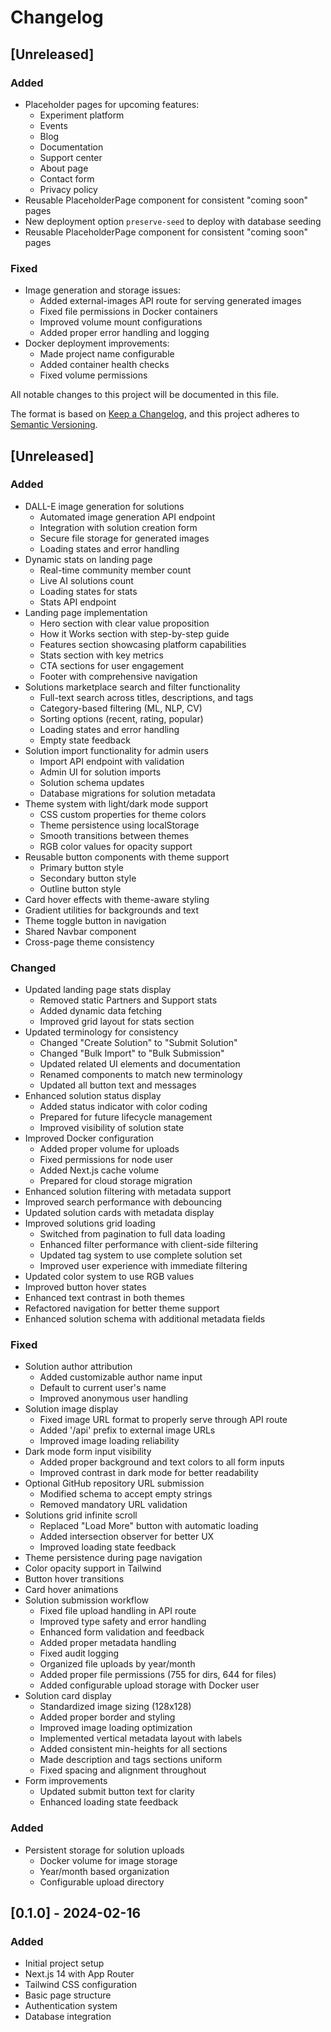 # Changelog

## [Unreleased]
### Added
- Placeholder pages for upcoming features:
  - Experiment platform
  - Events
  - Blog
  - Documentation
  - Support center
  - About page
  - Contact form
  - Privacy policy
- Reusable PlaceholderPage component for consistent "coming soon" pages
- New deployment option `preserve-seed` to deploy with database seeding
- Reusable PlaceholderPage component for consistent "coming soon" pages

### Fixed
- Image generation and storage issues:
  - Added external-images API route for serving generated images
  - Fixed file permissions in Docker containers
  - Improved volume mount configurations
  - Added proper error handling and logging
- Docker deployment improvements:
  - Made project name configurable
  - Added container health checks
  - Fixed volume permissions

All notable changes to this project will be documented in this file.

The format is based on [Keep a Changelog](https://keepachangelog.com/en/1.0.0/),
and this project adheres to [Semantic Versioning](https://semver.org/spec/v2.0.0.html).

## [Unreleased]

### Added
- DALL-E image generation for solutions
  - Automated image generation API endpoint
  - Integration with solution creation form
  - Secure file storage for generated images
  - Loading states and error handling
- Dynamic stats on landing page
  - Real-time community member count
  - Live AI solutions count
  - Loading states for stats
  - Stats API endpoint
- Landing page implementation
  - Hero section with clear value proposition
  - How it Works section with step-by-step guide
  - Features section showcasing platform capabilities
  - Stats section with key metrics
  - CTA sections for user engagement
  - Footer with comprehensive navigation
- Solutions marketplace search and filter functionality
  - Full-text search across titles, descriptions, and tags
  - Category-based filtering (ML, NLP, CV)
  - Sorting options (recent, rating, popular)
  - Loading states and error handling
  - Empty state feedback
- Solution import functionality for admin users
  - Import API endpoint with validation
  - Admin UI for solution imports
  - Solution schema updates
  - Database migrations for solution metadata
- Theme system with light/dark mode support
  - CSS custom properties for theme colors
  - Theme persistence using localStorage
  - Smooth transitions between themes
  - RGB color values for opacity support
- Reusable button components with theme support
  - Primary button style
  - Secondary button style
  - Outline button style
- Card hover effects with theme-aware styling
- Gradient utilities for backgrounds and text
- Theme toggle button in navigation
- Shared Navbar component
- Cross-page theme consistency

### Changed
- Updated landing page stats display
  - Removed static Partners and Support stats
  - Added dynamic data fetching
  - Improved grid layout for stats section
- Updated terminology for consistency
  - Changed "Create Solution" to "Submit Solution"
  - Changed "Bulk Import" to "Bulk Submission"
  - Updated related UI elements and documentation
  - Renamed components to match new terminology
  - Updated all button text and messages
- Enhanced solution status display
  - Added status indicator with color coding
  - Prepared for future lifecycle management
  - Improved visibility of solution state
- Improved Docker configuration
  - Added proper volume for uploads
  - Fixed permissions for node user
  - Added Next.js cache volume
  - Prepared for cloud storage migration
- Enhanced solution filtering with metadata support
- Improved search performance with debouncing
- Updated solution cards with metadata display
- Improved solutions grid loading
  - Switched from pagination to full data loading
  - Enhanced filter performance with client-side filtering
  - Updated tag system to use complete solution set
  - Improved user experience with immediate filtering
- Updated color system to use RGB values
- Improved button hover states
- Enhanced text contrast in both themes
- Refactored navigation for better theme support
- Enhanced solution schema with additional metadata fields

### Fixed
- Solution author attribution
  - Added customizable author name input
  - Default to current user's name
  - Improved anonymous user handling
- Solution image display
  - Fixed image URL format to properly serve through API route
  - Added '/api' prefix to external image URLs
  - Improved image loading reliability
- Dark mode form input visibility
  - Added proper background and text colors to all form inputs
  - Improved contrast in dark mode for better readability
- Optional GitHub repository URL submission
  - Modified schema to accept empty strings
  - Removed mandatory URL validation
- Solutions grid infinite scroll
  - Replaced "Load More" button with automatic loading
  - Added intersection observer for better UX
  - Improved loading state feedback
- Theme persistence during page navigation
- Color opacity support in Tailwind
- Button hover transitions
- Card hover animations
- Solution submission workflow
  - Fixed file upload handling in API route
  - Improved type safety and error handling
  - Enhanced form validation and feedback
  - Added proper metadata handling
  - Fixed audit logging
  - Organized file uploads by year/month
  - Added proper file permissions (755 for dirs, 644 for files)
  - Added configurable upload storage with Docker user
- Solution card display
  - Standardized image sizing (128x128)
  - Added proper border and styling
  - Improved image loading optimization
  - Implemented vertical metadata layout with labels
  - Added consistent min-heights for all sections
  - Made description and tags sections uniform
  - Fixed spacing and alignment throughout
- Form improvements
  - Updated submit button text for clarity
  - Enhanced loading state feedback

### Added
- Persistent storage for solution uploads
  - Docker volume for image storage
  - Year/month based organization
  - Configurable upload directory

## [0.1.0] - 2024-02-16

### Added
- Initial project setup
- Next.js 14 with App Router
- Tailwind CSS configuration
- Basic page structure
- Authentication system
- Database integration